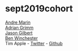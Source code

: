 # sept2019cohort
[Andre Marin](https://github.com/aamarin)
</br>
[Adrian Grimm](https://github.com/usmcamgrimm)
</br>
[Jason Gilbert](https://github.com/gilbertjusmc)
</br>
[Ben Winchester](http://github.com/bmw2621)
</br>
Tim Apple - [Twitter](https://twitter.com/OldVetCodes) - [Github](https://github.com/tdapple)

